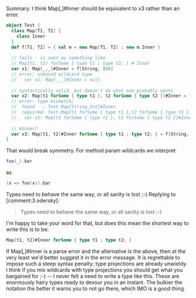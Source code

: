 Summary: I think  Map[_,_]#Inner should be equivalent to x3 rather than an error.

```scala
object Test {
  class Map[T1, T2] {
    class Inner
  }
  def f[T1, T2] = { val m = new Map[T1, T2] ; new m.Inner }
  
  // fails - is seen as something like
  // Map[t1, t2] forSome { type t1 ; type t2; } # Inner
  var x1: Map[_,_]#Inner = f[String, Int]
  // error: unbound wildcard type
  //   var x1: Map[_,_]#Inner = null
  
  // syntactically valid, but doesn't do what one probably wants
  var x2: Map[t1 forSome { type t1 }, t2 forSome { type t2 }]#Inner = f[String, Int]
  // error: type mismatch;
  //  found   : Test.Map[String,Int]#Inner
  //  required: Test.Map[t1 forSome { type t1 },t2 forSome { type t2 }]#Inner
  //   var x2: Map[t1 forSome { type t1 }, t2 forSome { type t2 }]#Inner = f[String, Int]
  
  // Winner?
  var x3: Map[t1, t2]#Inner forSome { type t1 ; type t2; } = f[String, Int]
}
```
That would break symmetry. For method param wildcards we interpret
```scala
foo(_).bar 
```
as
```scala
(x => foo(x)).bar
```
Types need to behave the same way, or all sanity is lost ;-)
Replying to [comment:3 odersky]:
> Types need to behave the same way, or all sanity is lost ;-)

I'm happy to take your word for that, but does this mean the shortest way to write this is to be:
```scala
Map[t1, t2]#Inner forSome { type t1 ; type t2; }
```
If Map[_,_]#Inner is a parse error and the alternative is the above, then at the very least we'd better suggest it in the error message.  It is regrettable to impose such a steep syntax penalty: type projections are already unwieldy.
I think if you mix wildcards with type projections you should get what you bargained for ;-) -- I never felt a need to write a type like this. These are enormously hairy types ready to devour you in an instant. The bulkier the notation the better it warns you to not go there, which IMO is a good thing.
